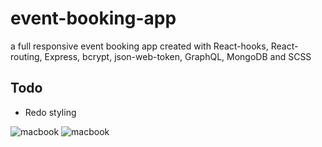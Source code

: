 # event-booking-app
a full responsive event booking app created with React-hooks, React-routing, Express, bcrypt, json-web-token, GraphQL, MongoDB and SCSS

## Todo
- Redo styling

![macbook](https://i.imgur.com/3y3Bbks.png)
![macbook](https://i.imgur.com/VZuQ5jf.png)

